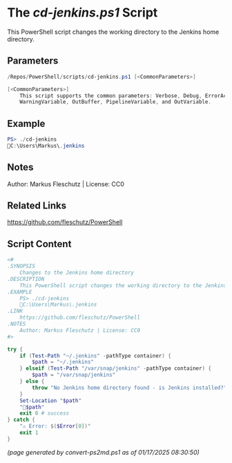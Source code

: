 The *cd-jenkins.ps1* Script
===========================

This PowerShell script changes the working directory to the Jenkins home directory.

Parameters
----------
```powershell
/Repos/PowerShell/scripts/cd-jenkins.ps1 [<CommonParameters>]

[<CommonParameters>]
    This script supports the common parameters: Verbose, Debug, ErrorAction, ErrorVariable, WarningAction, 
    WarningVariable, OutBuffer, PipelineVariable, and OutVariable.
```

Example
-------
```powershell
PS> ./cd-jenkins
📂C:\Users\Markus\.jenkins

```

Notes
-----
Author: Markus Fleschutz | License: CC0

Related Links
-------------
https://github.com/fleschutz/PowerShell

Script Content
--------------
```powershell
<#
.SYNOPSIS
	Changes to the Jenkins home directory
.DESCRIPTION
	This PowerShell script changes the working directory to the Jenkins home directory.
.EXAMPLE
	PS> ./cd-jenkins
	📂C:\Users\Markus\.jenkins
.LINK
	https://github.com/fleschutz/PowerShell
.NOTES
	Author: Markus Fleschutz | License: CC0
#>

try {
	if (Test-Path "~/.jenkins" -pathType container) {
		$path = "~/.jenkins"
	} elseif (Test-Path "/var/snap/jenkins" -pathType container) {
		$path = "/var/snap/jenkins"
	} else {
		throw "No Jenkins home directory found - is Jenkins installed?"
	}
	Set-Location "$path"
	"📂$path"
	exit 0 # success
} catch {
	"⚠️ Error: $($Error[0])"
	exit 1
}
```

*(page generated by convert-ps2md.ps1 as of 01/17/2025 08:30:50)*
